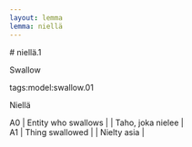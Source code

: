 ```yaml
---
layout: lemma
lemma: niellä
---
```


<div class="sense">
# <span class="sensename">niellä.1</span>

<span class="description">Swallow</span>

tags:model:swallow.01

<span class="description">Niellä</span>

A0 | Entity who swallows |   | Taho, joka nielee |  
A1 | Thing swallowed |   | Nielty asia |  

</div>


